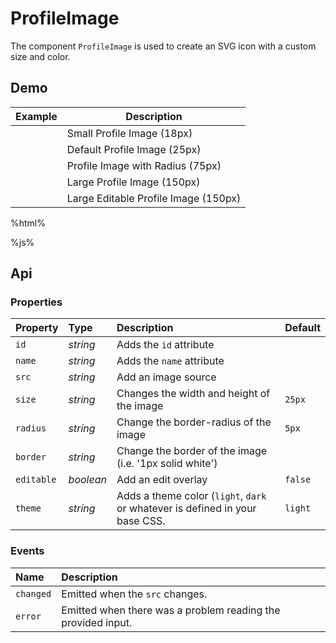 # ProfileImage
The component `ProfileImage` is used to create an SVG icon with a custom size and color.

## Demo

<table class="example">
  <thead>
    <tr>
      <th>Example</th>
      <th>Description</th>
    </tr>
  </thead>
  <tbody>
    <tr>
      <td><profile-image size="18px"></profile-image></td>
      <td>
        <span id="profile-image-tooltip-1">
          Small Profile Image (18px)
        </span>
      </td>
    </tr>
    <tr>
      <td><profile-image></profile-image></td>
      <td>
        <span id="profile-image-tooltip-2">
          Default Profile Image (25px)
        </span>
      </td>
    </tr>
    <tr>
      <td><profile-image size="75px" radius="100%"></profile-image></td>
      <td>
        <span id="profile-image-tooltip-3">
          Profile Image with Radius (75px)
        </span>
      </td>
    </tr>
    <tr>
      <td><profile-image size="150px"></profile-image></td>
      <td>
        <span id="profile-image-tooltip-4">
          Large Profile Image (150px)
        </span>
      </td>
    </tr>
    <tr>
      <td>
        <profile-image
          id="profile-image-example-editable"
          size="150px"
          editable>
        </profile-image>
      </td>
      <td>
        <span id="profile-image-tooltip-5">
          Large Editable Profile Image (150px)
        </span>
      </td>
    </tr>
  </tbody>
</table>

%html%

%js%

## Api

### Properties

| Property | Type | Description | Default |
| :--- | :--- | :--- | :--- |
| `id` | *string* | Adds the `id` attribute | |
| `name` | *string* | Adds the `name` attribute | |
| `src` | *string* | Add an image source | |
| `size` | *string* | Changes the width and height of the image | `25px` |
| `radius` | *string* | Change the border-radius of the image | `5px` |
| `border` | *string* | Change the border of the image (i.e. '1px solid white') |  |
| `editable` | *boolean* | Add an edit overlay | `false` |
| `theme` | *string* | Adds a theme color (`light`, `dark` or whatever is defined in your base CSS. | `light` |

### Events
| Name | Description |
| :--- | :--- |
| `changed` | Emitted when the `src` changes. |
| `error` | Emitted when there was a problem reading the provided input. |
